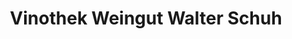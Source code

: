 ---
title: "Vinothek Weingut Walter Schuh"
url: /coswig/vinothek-weingut-walter-schuh/
shop: Wein
---